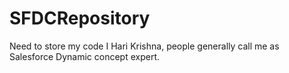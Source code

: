 # SFDCRepository
Need to store my code
I Hari Krishna, people generally call me as Salesforce Dynamic concept expert.
